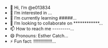 - 👋 Hi, I’m @e013834
- 👀 I’m interested in ...
- 🌱 I’m currently learning #####...
- 💞️ I’m looking to collaborate on ************...
- 📫 How to reach me ---------...
- 😄 Pronouns: Esther Catch...
- ⚡ Fun fact: !!!!!!!!!!!!!!!...

<!---
e013834/e013834 is a ✨ special ✨ repository because its `README.md` (this file) appears on your GitHub profile.
You can click the Preview link to take a look at your changes.
--->
